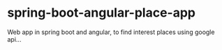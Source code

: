 # spring-boot-angular-place-app
Web app in spring boot and angular, to find interest places using google api...
